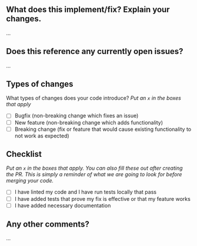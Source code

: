 ## What does this implement/fix? Explain your changes.
…

## Does this reference any currently open issues?
…

## Types of changes

What types of changes does your code introduce?
_Put an `x` in the boxes that apply_

- [ ] Bugfix (non-breaking change which fixes an issue)
- [ ] New feature (non-breaking change which adds functionality)
- [ ] Breaking change (fix or feature that would cause existing functionality to not work as expected)

## Checklist

_Put an `x` in the boxes that apply. You can also fill these out after creating the PR. This is simply a reminder of what we are going to look for before merging your code._

- [ ] I have linted my code and I have run tests locally that pass
- [ ] I have added tests that prove my fix is effective or that my feature works
- [ ] I have added necessary documentation

## Any other comments?
…